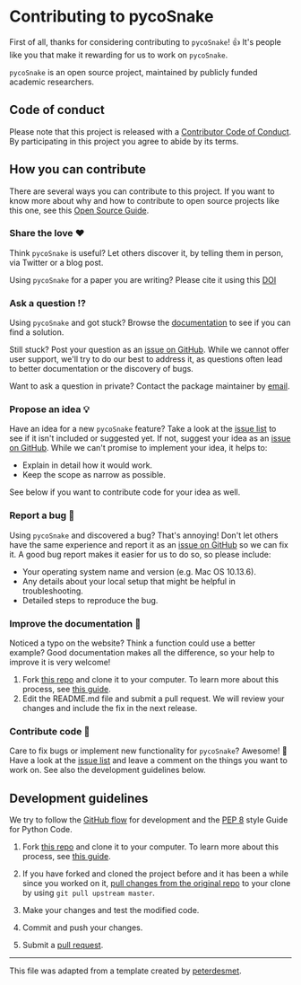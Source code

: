 # Contributing to pycoSnake

First of all, thanks for considering contributing to `pycoSnake`! 👍 It's people like you that make it rewarding for us to work on `pycoSnake`.

`pycoSnake` is an open source project, maintained by publicly funded academic researchers.

[repo]: https://github.com/a-slide/pycoSnake
[issues]: https://github.com/a-slide/pycoSnake/issues
[new_issue]: https://github.com/a-slide/pycoSnake/issues/new
[citation]: https://zenodo.org/badge/latestdoi/173960745
[email]: aleg@ebi.ac.uk
[code_of_conduct]: https://github.com/a-slide/pycoSnake/blob/master/CODE_OF_CONDUCT.md

## Code of conduct

Please note that this project is released with a [Contributor Code of Conduct][code_of_conduct]. By participating in this project you agree to abide by its terms.

## How you can contribute

There are several ways you can contribute to this project. If you want to know more about why and how to contribute to open source projects like this one, see this [Open Source Guide](https://opensource.guide/how-to-contribute/).

### Share the love ❤️

Think `pycoSnake` is useful? Let others discover it, by telling them in person, via Twitter or a blog post.

Using `pycoSnake` for a paper you are writing? Please cite it using this [DOI][citation]

### Ask a question ⁉️

Using `pycoSnake` and got stuck? Browse the [documentation][repo] to see if you can find a solution.

Still stuck? Post your question as an [issue on GitHub][new_issue].
While we cannot offer user support, we'll try to do our best to address it, as questions often lead to better documentation or the discovery of bugs.

Want to ask a question in private? Contact the package maintainer by [email][email].

### Propose an idea 💡

Have an idea for a new `pycoSnake` feature? Take a look at the [issue list][issues] to see if it isn't included or suggested yet. If not, suggest your idea as an [issue on GitHub][new_issue]. While we can't promise to implement your idea, it helps to:

* Explain in detail how it would work.
* Keep the scope as narrow as possible.

See below if you want to contribute code for your idea as well.

### Report a bug 🐛

Using `pycoSnake` and discovered a bug? That's annoying! Don't let others have the same experience and report it as an [issue on GitHub][new_issue] so we can fix it. A good bug report makes it easier for us to do so, so please include:

* Your operating system name and version (e.g. Mac OS 10.13.6).
* Any details about your local setup that might be helpful in troubleshooting.
* Detailed steps to reproduce the bug.

### Improve the documentation 📖

Noticed a typo on the website? Think a function could use a better example? Good documentation makes all the difference, so your help to improve it is very welcome!

1. Fork [this repo][repo] and clone it to your computer. To learn more about this process, see [this guide](https://guides.github.com/activities/forking/).
2. Edit the README.md file and submit a pull request. We will review your changes and include the fix in the next release.

### Contribute code 📝

Care to fix bugs or implement new functionality for `pycoSnake`? Awesome! 👏 Have a look at the [issue list][issues] and leave a comment on the things you want to work on. See also the development guidelines below.

## Development guidelines

We try to follow the [GitHub flow](https://guides.github.com/introduction/flow/) for development and the [PEP 8](https://www.python.org/dev/peps/pep-0008/) style Guide for Python Code.

1. Fork [this repo][repo] and clone it to your computer. To learn more about this process, see [this guide](https://guides.github.com/activities/forking/).

2. If you have forked and cloned the project before and it has been a while since you worked on it, [pull changes from the original repo](https://help.github.com/articles/merging-an-upstream-repository-into-your-fork/) to your clone by using `git pull upstream master`.

3. Make your changes and test the modified code.

4. Commit and push your changes.

5. Submit a [pull request](https://guides.github.com/activities/forking/#making-a-pull-request).



---

This file was adapted from a template created by [peterdesmet](https://gist.github.com/peterdesmet/e90a1b0dc17af6c12daf6e8b2f044e7c).
